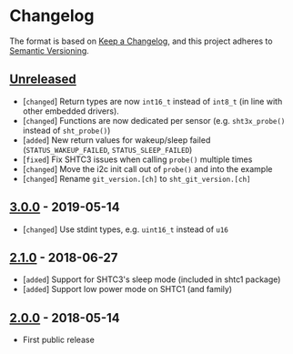 # Changelog

The format is based on [Keep a Changelog](https://keepachangelog.com/en/1.0.0/),
and this project adheres to [Semantic Versioning](https://semver.org/spec/v2.0.0.html).

## [Unreleased]

 * [`changed`]  Return types are now `int16_t` instead of `int8_t` (in line with
                other embedded drivers).
 * [`changed`]  Functions are now dedicated per sensor (e.g. `sht3x_probe()`
                instead of `sht_probe()`)
 * [`added`]    New return values for wakeup/sleep failed
                (`STATUS_WAKEUP_FAILED`, `STATUS_SLEEP_FAILED`)
 * [`fixed`]    Fix SHTC3 issues when calling `probe()` multiple times
 * [`changed`]  Move the i2c init call out of `probe()` and into the example
 * [`changed`]  Rename `git_version.[ch]` to `sht_git_version.[ch]`

## [3.0.0] - 2019-05-14

 * [`changed`]  Use stdint types, e.g. `uint16_t` instead of `u16`

## [2.1.0] - 2018-06-27

 * [`added`]    Support for SHTC3's sleep mode (included in shtc1 package)
 * [`added`]    Support low power mode on SHTC1 (and family)

## [2.0.0] - 2018-05-14

 * First public release

[Unreleased]: https://github.com/Sensirion/embedded-sht/compare/3.0.0...master
[3.0.0]: https://github.com/Sensirion/embedded-sht/compare/2.1.0...3.0.0
[2.1.0]: https://github.com/Sensirion/embedded-sht/compare/2.0.0...2.1.0
[2.0.0]: https://github.com/Sensirion/embedded-sht/releases/tag/2.0.0
